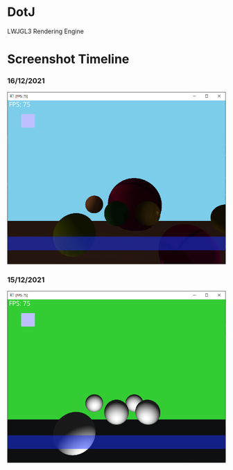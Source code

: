 # DotJ
 
LWJGL3 Rendering Engine

# Screenshot Timeline

### 16/12/2021
![img](Images/testScene-16.12.2021.png)

### 15/12/2021
![img](Images/testScene-15.12.2021.png)
